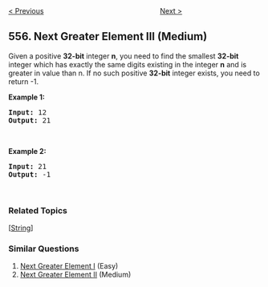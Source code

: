 <!--|This file generated by command(leetcode description); DO NOT EDIT.    |-->
<!--+----------------------------------------------------------------------+-->
<!--|@author    Openset <openset.wang@gmail.com>                           |-->
<!--|@link      https://github.com/openset                                 |-->
<!--|@home      https://github.com/openset/leetcode                        |-->
<!--+----------------------------------------------------------------------+-->

[< Previous](https://github.com/openset/leetcode/tree/master/problems/split-concatenated-strings "Split Concatenated Strings")
　　　　　　　　　　　　　　　　
[Next >](https://github.com/openset/leetcode/tree/master/problems/reverse-words-in-a-string-iii "Reverse Words in a String III")

## 556. Next Greater Element III (Medium)

<p>Given a positive <strong>32-bit</strong> integer <strong>n</strong>, you need to find the smallest <strong>32-bit</strong> integer which has exactly the same digits existing in the integer <strong>n</strong> and is greater in value than n. If no such positive <strong>32-bit</strong> integer exists, you need to return -1.</p>

<p><strong>Example 1:</strong></p>

<pre>
<strong>Input:</strong> 12
<strong>Output:</strong> 21
</pre>

<p>&nbsp;</p>

<p><strong>Example 2:</strong></p>

<pre>
<strong>Input:</strong> 21
<strong>Output:</strong> -1
</pre>

<p>&nbsp;</p>

### Related Topics
  [[String](https://github.com/openset/leetcode/tree/master/tag/string/README.md)]

### Similar Questions
  1. [Next Greater Element I](https://github.com/openset/leetcode/tree/master/problems/next-greater-element-i) (Easy)
  1. [Next Greater Element II](https://github.com/openset/leetcode/tree/master/problems/next-greater-element-ii) (Medium)
